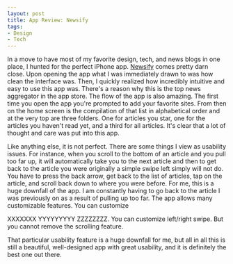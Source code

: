 ```yaml
---
layout: post
title: App Review: Newsify
tags:
- Design
- Tech
---
```


In a move to have most of my favorite design, tech, and news blogs in one place, I hunted for the perfect iPhone app. <a href="http://newsify.co/">Newsify</a> comes pretty darn close. Upon opening the app what I was immediately drawn to was how clean the interface was. Then, I quickly realized how incredibly intuitive and easy to use this app was. There's a reason why this is the top news aggregator in the app store. The flow of the app is also amazing. The first time you open the app you're prompted to add your favorite sites. From then on the home screen is the compilation of that list in alphabetical order and at the very top are three folders. One for articles you star, one for the articles you haven't read yet, and a third for all articles. It's clear that a lot of thought and care was put into this app.

Like anything else, it is not perfect. There are some things I view as usability issues. For instance, when you scroll to the bottom of an article and you pull too far up, it will automatically take you to the next article and then to get back to the article you were originally a simple swipe left simply will not do. You have to press the back arrow, get back to the list of articles, tap on the article, and scroll back down to where you were before. For me, this is a huge downfall of the app. I am constantly having to go back to the article I was previously on as a result of pulling up too far. The app allows many customizable features. You can customize 

XXXXXXX YYYYYYYYY ZZZZZZZZ. You can customize left/right swipe. But you cannot remove the scrolling feature.

That particular usability feature is a huge downfall for me, but all in all this is still a beautiful, well-designed app with great usability, and it is definitely the best one out there.